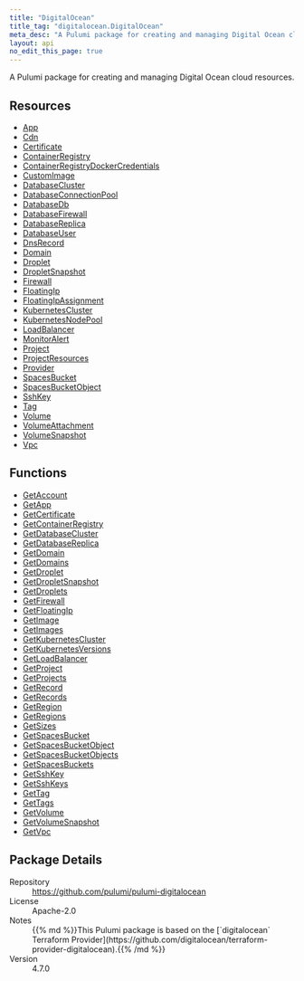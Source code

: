 ```yaml
---
title: "DigitalOcean"
title_tag: "digitalocean.DigitalOcean"
meta_desc: "A Pulumi package for creating and managing Digital Ocean cloud resources."
layout: api
no_edit_this_page: true
---
```


<!-- WARNING: this file was generated by Pulumi Docs Generator. -->
<!-- Do not edit by hand unless you're certain you know what you are doing! -->

A Pulumi package for creating and managing Digital Ocean cloud resources.

<h2 id="resources">Resources</h2>
<ul class="api">
    <li><a href="app" title="App"><span class="api-symbol api-symbol--resource"></span>App</a></li>
    <li><a href="cdn" title="Cdn"><span class="api-symbol api-symbol--resource"></span>Cdn</a></li>
    <li><a href="certificate" title="Certificate"><span class="api-symbol api-symbol--resource"></span>Certificate</a></li>
    <li><a href="containerregistry" title="ContainerRegistry"><span class="api-symbol api-symbol--resource"></span>ContainerRegistry</a></li>
    <li><a href="containerregistrydockercredentials" title="ContainerRegistryDockerCredentials"><span class="api-symbol api-symbol--resource"></span>ContainerRegistryDockerCredentials</a></li>
    <li><a href="customimage" title="CustomImage"><span class="api-symbol api-symbol--resource"></span>CustomImage</a></li>
    <li><a href="databasecluster" title="DatabaseCluster"><span class="api-symbol api-symbol--resource"></span>DatabaseCluster</a></li>
    <li><a href="databaseconnectionpool" title="DatabaseConnectionPool"><span class="api-symbol api-symbol--resource"></span>DatabaseConnectionPool</a></li>
    <li><a href="databasedb" title="DatabaseDb"><span class="api-symbol api-symbol--resource"></span>DatabaseDb</a></li>
    <li><a href="databasefirewall" title="DatabaseFirewall"><span class="api-symbol api-symbol--resource"></span>DatabaseFirewall</a></li>
    <li><a href="databasereplica" title="DatabaseReplica"><span class="api-symbol api-symbol--resource"></span>DatabaseReplica</a></li>
    <li><a href="databaseuser" title="DatabaseUser"><span class="api-symbol api-symbol--resource"></span>DatabaseUser</a></li>
    <li><a href="dnsrecord" title="DnsRecord"><span class="api-symbol api-symbol--resource"></span>DnsRecord</a></li>
    <li><a href="domain" title="Domain"><span class="api-symbol api-symbol--resource"></span>Domain</a></li>
    <li><a href="droplet" title="Droplet"><span class="api-symbol api-symbol--resource"></span>Droplet</a></li>
    <li><a href="dropletsnapshot" title="DropletSnapshot"><span class="api-symbol api-symbol--resource"></span>DropletSnapshot</a></li>
    <li><a href="firewall" title="Firewall"><span class="api-symbol api-symbol--resource"></span>Firewall</a></li>
    <li><a href="floatingip" title="FloatingIp"><span class="api-symbol api-symbol--resource"></span>FloatingIp</a></li>
    <li><a href="floatingipassignment" title="FloatingIpAssignment"><span class="api-symbol api-symbol--resource"></span>FloatingIpAssignment</a></li>
    <li><a href="kubernetescluster" title="KubernetesCluster"><span class="api-symbol api-symbol--resource"></span>KubernetesCluster</a></li>
    <li><a href="kubernetesnodepool" title="KubernetesNodePool"><span class="api-symbol api-symbol--resource"></span>KubernetesNodePool</a></li>
    <li><a href="loadbalancer" title="LoadBalancer"><span class="api-symbol api-symbol--resource"></span>LoadBalancer</a></li>
    <li><a href="monitoralert" title="MonitorAlert"><span class="api-symbol api-symbol--resource"></span>MonitorAlert</a></li>
    <li><a href="project" title="Project"><span class="api-symbol api-symbol--resource"></span>Project</a></li>
    <li><a href="projectresources" title="ProjectResources"><span class="api-symbol api-symbol--resource"></span>ProjectResources</a></li>
    <li><a href="provider" title="Provider"><span class="api-symbol api-symbol--resource"></span>Provider</a></li>
    <li><a href="spacesbucket" title="SpacesBucket"><span class="api-symbol api-symbol--resource"></span>SpacesBucket</a></li>
    <li><a href="spacesbucketobject" title="SpacesBucketObject"><span class="api-symbol api-symbol--resource"></span>SpacesBucketObject</a></li>
    <li><a href="sshkey" title="SshKey"><span class="api-symbol api-symbol--resource"></span>SshKey</a></li>
    <li><a href="tag" title="Tag"><span class="api-symbol api-symbol--resource"></span>Tag</a></li>
    <li><a href="volume" title="Volume"><span class="api-symbol api-symbol--resource"></span>Volume</a></li>
    <li><a href="volumeattachment" title="VolumeAttachment"><span class="api-symbol api-symbol--resource"></span>VolumeAttachment</a></li>
    <li><a href="volumesnapshot" title="VolumeSnapshot"><span class="api-symbol api-symbol--resource"></span>VolumeSnapshot</a></li>
    <li><a href="vpc" title="Vpc"><span class="api-symbol api-symbol--resource"></span>Vpc</a></li>
</ul>

<h2 id="functions">Functions</h2>
<ul class="api">
    <li><a href="getaccount" title="GetAccount"><span class="api-symbol api-symbol--function"></span>GetAccount</a></li>
    <li><a href="getapp" title="GetApp"><span class="api-symbol api-symbol--function"></span>GetApp</a></li>
    <li><a href="getcertificate" title="GetCertificate"><span class="api-symbol api-symbol--function"></span>GetCertificate</a></li>
    <li><a href="getcontainerregistry" title="GetContainerRegistry"><span class="api-symbol api-symbol--function"></span>GetContainerRegistry</a></li>
    <li><a href="getdatabasecluster" title="GetDatabaseCluster"><span class="api-symbol api-symbol--function"></span>GetDatabaseCluster</a></li>
    <li><a href="getdatabasereplica" title="GetDatabaseReplica"><span class="api-symbol api-symbol--function"></span>GetDatabaseReplica</a></li>
    <li><a href="getdomain" title="GetDomain"><span class="api-symbol api-symbol--function"></span>GetDomain</a></li>
    <li><a href="getdomains" title="GetDomains"><span class="api-symbol api-symbol--function"></span>GetDomains</a></li>
    <li><a href="getdroplet" title="GetDroplet"><span class="api-symbol api-symbol--function"></span>GetDroplet</a></li>
    <li><a href="getdropletsnapshot" title="GetDropletSnapshot"><span class="api-symbol api-symbol--function"></span>GetDropletSnapshot</a></li>
    <li><a href="getdroplets" title="GetDroplets"><span class="api-symbol api-symbol--function"></span>GetDroplets</a></li>
    <li><a href="getfirewall" title="GetFirewall"><span class="api-symbol api-symbol--function"></span>GetFirewall</a></li>
    <li><a href="getfloatingip" title="GetFloatingIp"><span class="api-symbol api-symbol--function"></span>GetFloatingIp</a></li>
    <li><a href="getimage" title="GetImage"><span class="api-symbol api-symbol--function"></span>GetImage</a></li>
    <li><a href="getimages" title="GetImages"><span class="api-symbol api-symbol--function"></span>GetImages</a></li>
    <li><a href="getkubernetescluster" title="GetKubernetesCluster"><span class="api-symbol api-symbol--function"></span>GetKubernetesCluster</a></li>
    <li><a href="getkubernetesversions" title="GetKubernetesVersions"><span class="api-symbol api-symbol--function"></span>GetKubernetesVersions</a></li>
    <li><a href="getloadbalancer" title="GetLoadBalancer"><span class="api-symbol api-symbol--function"></span>GetLoadBalancer</a></li>
    <li><a href="getproject" title="GetProject"><span class="api-symbol api-symbol--function"></span>GetProject</a></li>
    <li><a href="getprojects" title="GetProjects"><span class="api-symbol api-symbol--function"></span>GetProjects</a></li>
    <li><a href="getrecord" title="GetRecord"><span class="api-symbol api-symbol--function"></span>GetRecord</a></li>
    <li><a href="getrecords" title="GetRecords"><span class="api-symbol api-symbol--function"></span>GetRecords</a></li>
    <li><a href="getregion" title="GetRegion"><span class="api-symbol api-symbol--function"></span>GetRegion</a></li>
    <li><a href="getregions" title="GetRegions"><span class="api-symbol api-symbol--function"></span>GetRegions</a></li>
    <li><a href="getsizes" title="GetSizes"><span class="api-symbol api-symbol--function"></span>GetSizes</a></li>
    <li><a href="getspacesbucket" title="GetSpacesBucket"><span class="api-symbol api-symbol--function"></span>GetSpacesBucket</a></li>
    <li><a href="getspacesbucketobject" title="GetSpacesBucketObject"><span class="api-symbol api-symbol--function"></span>GetSpacesBucketObject</a></li>
    <li><a href="getspacesbucketobjects" title="GetSpacesBucketObjects"><span class="api-symbol api-symbol--function"></span>GetSpacesBucketObjects</a></li>
    <li><a href="getspacesbuckets" title="GetSpacesBuckets"><span class="api-symbol api-symbol--function"></span>GetSpacesBuckets</a></li>
    <li><a href="getsshkey" title="GetSshKey"><span class="api-symbol api-symbol--function"></span>GetSshKey</a></li>
    <li><a href="getsshkeys" title="GetSshKeys"><span class="api-symbol api-symbol--function"></span>GetSshKeys</a></li>
    <li><a href="gettag" title="GetTag"><span class="api-symbol api-symbol--function"></span>GetTag</a></li>
    <li><a href="gettags" title="GetTags"><span class="api-symbol api-symbol--function"></span>GetTags</a></li>
    <li><a href="getvolume" title="GetVolume"><span class="api-symbol api-symbol--function"></span>GetVolume</a></li>
    <li><a href="getvolumesnapshot" title="GetVolumeSnapshot"><span class="api-symbol api-symbol--function"></span>GetVolumeSnapshot</a></li>
    <li><a href="getvpc" title="GetVpc"><span class="api-symbol api-symbol--function"></span>GetVpc</a></li>
</ul>

<h2 id="package-details">Package Details</h2>
<dl class="package-details">
	<dt>Repository</dt>
	<dd><a href="https://github.com/pulumi/pulumi-digitalocean">https://github.com/pulumi/pulumi-digitalocean</a></dd>
	<dt>License</dt>
	<dd>Apache-2.0</dd>
	<dt>Notes</dt>
	<dd>{{% md %}}This Pulumi package is based on the [`digitalocean` Terraform Provider](https://github.com/digitalocean/terraform-provider-digitalocean).{{% /md %}}</dd>
	<dt>Version</dt>
	<dd>4.7.0</dd>
</dl>

